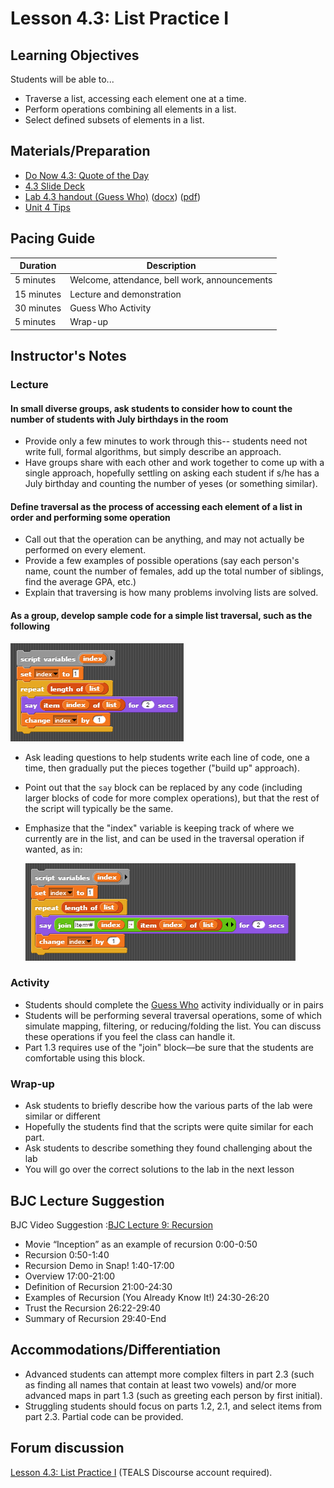 # Lesson 4.3: List Practice I

## Learning Objectives

Students will be able to...

* Traverse a list, accessing each element one at a time.
* Perform operations combining all elements in a list.
* Select defined subsets of elements in a list.

## Materials/Preparation

* [Do Now 4.3: Quote of the Day](do_now_43.md)
* [4.3 Slide Deck](https://github.com/TEALSK12/introduction-to-computer-science/raw/master/slidedecks/TEALS%20SNAP%204.3.pptx)
* [Lab 4.3 handout (Guess Who)](lab_43.md) ([docx](https://github.com/TEALSK12/introduction-to-computer-science/raw/master/Unit%204%20Word/Lab%204.3%20Guess%20Who.docx)) ([pdf](https://github.com/TEALSK12/introduction-to-computer-science/raw/master/Unit%204%20PDF/Lab%204.3%20Guess%20Who.pdf))
* [Unit 4 Tips](unit_4_tips.md)

## Pacing Guide

| Duration   | Description                                   |
| ---------- | --------------------------------------------- |
| 5 minutes  | Welcome, attendance, bell work, announcements |
| 15 minutes | Lecture and demonstration                     |
| 30 minutes | Guess Who Activity                            |
| 5 minutes  | Wrap-up                                       |

## Instructor's Notes

### Lecture

#### In small diverse groups, ask students to consider how to count the number of students with July birthdays in the room

* Provide only a few minutes to work through this-- students need not write full, formal algorithms, but simply describe an approach.
* Have groups share with each other and work together to come up with a single approach, hopefully settling on asking each student if s/he has a July birthday and counting the number of yeses (or something similar).

#### Define **traversal** as the process of accessing each element of a list in order and performing some operation

* Call out that the operation can be anything, and may not actually be performed on every element.
* Provide a few examples of possible operations (say each person's name, count the number of females, add up the total number of siblings, find the average GPA, etc.)
* Explain that traversing is how many problems involving lists are solved.

#### As a group, develop sample code for a simple list traversal, such as the following

![Simple List Traversal](simpleListTraversal.png)

* Ask leading questions to help students write each line of code, one a time, then gradually put the pieces together ("build up" approach).
* Point out that the `say` block can be replaced by any code (including larger blocks of code for more complex operations), but that the rest of the script will typically be the same.
* Emphasize that the "index" variable is keeping track of where we currently are in the list, and can be used in the traversal operation if wanted, as in:

  ![Use index In Loop Example](useIndexInLoop.png)

### Activity

* Students should complete the [Guess Who](lab_43.md) activity individually or in pairs
* Students will be performing several traversal operations, some of which simulate mapping, filtering, or reducing/folding the list.  You can discuss these operations if you feel the class can handle it.
* Part 1.3 requires use of the "join" block—be sure that the students are comfortable using this block.

### Wrap-up

* Ask students to briefly describe how the various parts of the lab were similar or different
* Hopefully the students find that the scripts were quite similar for each part.
* Ask students to describe something they found challenging about the lab
* You will go over the correct solutions to the lab in the next lesson

## BJC Lecture Suggestion

BJC Video Suggestion :[BJC Lecture 9: Recursion](https://www.youtube.com/watch?v=JKn3nsfzBdA)

* Movie “Inception” as an example of recursion 0:00-0:50
* Recursion 0:50-1:40
* Recursion Demo in Snap! 1:40-17:00
* Overview 17:00-21:00
* Definition of Recursion 21:00-24:30
* Examples of Recursion (You Already Know It!) 24:30-26:20
* Trust the Recursion 26:22-29:40
* Summary of Recursion 29:40-End

## Accommodations/Differentiation

* Advanced students can attempt more complex filters in part 2.3 (such as finding all names that contain at least two vowels) and/or more advanced maps in part 1.3 (such as greeting each person by first initial).
* Struggling students should focus on parts 1.2, 2.1, and select items from part 2.3.  Partial code can be provided.

## Forum discussion

[Lesson 4.3: List Practice I](http://forums.tealsk12.org/c/intro-unit-4-lists/lesson-4-3-list-practice-i) (TEALS Discourse account required).
